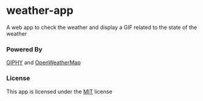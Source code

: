 # weather-app
A web app to check the weather and display a GIF related to the state of the weather
### Powered By
<a href="https://giphy.com/">GIPHY</a> and <a href="https://openweathermap.org">OpenWeatherMap</a>

### License
This app is licensed under the <a href="LICENSE">MIT</a> license
